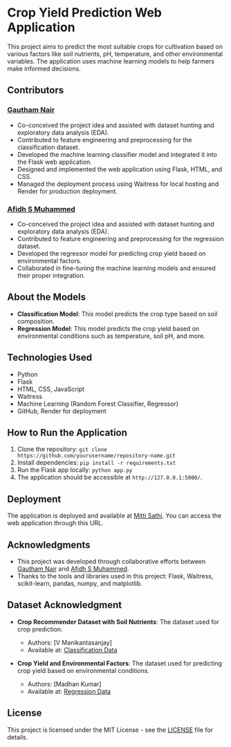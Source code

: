 
# Crop Yield Prediction Web Application

This project aims to predict the most suitable crops for cultivation based on various factors like soil nutrients, pH, temperature, and other environmental variables. The application uses machine learning models to help farmers make informed decisions.

## Contributors

### [Gautham Nair](https://github.com/Gauthamnair-Ronin)
- Co-conceived the project idea and assisted with dataset hunting and exploratory data analysis (EDA).
- Contributed to feature engineering and preprocessing for the classification dataset.
- Developed the machine learning classifier model and integrated it into the Flask web application.
- Designed and implemented the web application using Flask, HTML, and CSS.
- Managed the deployment process using Waitress for local hosting and Render for production deployment.

### [Afidh S Muhammed](https://github.com/)
- Co-conceived the project idea and assisted with dataset hunting and exploratory data analysis (EDA).
- Contributed to feature engineering and preprocessing for the regression dataset.
- Developed the regressor model for predicting crop yield based on environmental factors.
- Collaborated in fine-tuning the machine learning models and ensured their proper integration.

## About the Models

- **Classification Model**: This model predicts the crop type based on soil composition.
- **Regression Model**: This model predicts the crop yield based on environmental conditions such as temperature, soil pH, and more.

## Technologies Used
- Python
- Flask
- HTML, CSS, JavaScript
- Waitress
- Machine Learning (Random Forest Classifier, Regressor)
- GitHub, Render for deployment

## How to Run the Application
1. Clone the repository: `git clone https://github.com/yourusername/repository-name.git`
2. Install dependencies: `pip install -r requirements.txt`
3. Run the Flask app locally: `python app.py`
4. The application should be accessible at `http://127.0.0.1:5000/`.

## Deployment
The application is deployed and available at [Mitti Sathi](https://mitti-sathi.onrender.com). You can access the web application through this URL.


## Acknowledgments
- This project was developed through collaborative efforts between [Gautham Nair](https://github.com/Gauthamnair-Rnonin) and [Afidh S Muhammed](https://github.com/).
- Thanks to the tools and libraries used in this project: Flask, Waitress, scikit-learn, pandas, numpy, and matplotlib.

## Dataset Acknowledgment

- **Crop Recommender Dataset with Soil Nutrients**: The dataset used for crop prediction.
  - Authors: [V Manikantasanjay]
  - Available at: [Classification Data](https://www.kaggle.com/datasets/manikantasanjayv/crop-recommender-dataset-with-soil-nutrients)

- **Crop Yield and Environmental Factors**: The dataset used for predicting crop yield based on environmental conditions.
  - Authors: [Madhan Kumar]
  - Available at: [Regression Data](https://www.kaggle.com/datasets/madhankumar789/crop-yield-and-environmental-factors-2014-2023)

## License

This project is licensed under the MIT License - see the [LICENSE](https://github.com/Gauthamnair-Ronin/Mitti_Sathi/blob/master/LICENSE) file for details.

